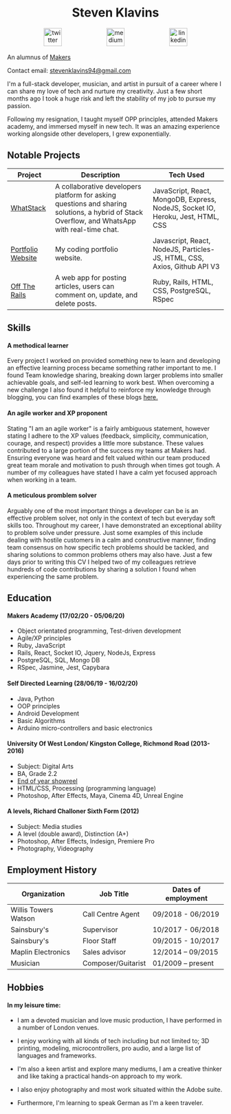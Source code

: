 <h1 align="center">Steven Klavins</h1>
<p align="center">
<a href="https://twitter.com/KlavinsSteven">
<img src="http://goinkscape.com/wp-content/uploads/2015/07/twitter-logo-final.png" alt="twitter" hspace="50" height="42" width="42"></a>
<a href="https://medium.com/@stevenklavins94">
<img src="http://www.webmasto.com/wp-content/uploads/2017/08/Medium-App-Icon-2017.png" alt="medium" hspace="50" height="42" width="42"></a>

<a href="https://www.linkedin.com/in/steven-klavins-90b02a199/">
<img src="https://www.iconfinder.com/data/icons/free-social-icons/67/linkedin_circle_color-512.png" alt="linkedin" hspace="50" height="42" width="42"></a></p>

An alumnus of [Makers](https://github.com/makersacademy)

Contact email: stevenklavins94@gmail.com

I'm a full-stack developer, musician, and artist in pursuit of a career where I can share my love of tech and nurture my creativity. Just a few short months ago I took a huge risk and left the stability of my job to pursue my passion.

Following my resignation, I taught myself OPP principles, attended Makers academy, and immersed myself in new tech. It was an amazing experience working alongside other developers, I grew exponentially.



## Notable Projects 

| Project                                                                    | Description                                                                                                                                     | Tech Used                                                                    |
|----------------------------------------------------------------------------|-------------------------------------------------------------------------------------------------------------------------------------------------|------------------------------------------------------------------------------|
| [WhatStack](https://github.com/FayeCarter/WhatStack)                       | A collaborative developers platform for asking  questions and sharing solutions, a hybrid of  Stack Overflow, and WhatsApp with real-time chat. | JavaScript, React, MongoDB,  Express, NodeJS, Socket IO, Heroku, Jest, HTML, CSS   |
| [Portfolio Website](https://github.com/Steven-Klavins/steven-klavins-website)         | My coding portfolio website.                                                                                  | Javascript, React, NodeJS, Particles-JS, HTML, CSS, Axios, Github API V3                                                          |
| [Off The Rails](https://github.com/Steven-Klavins/off-the-rails)           | A web app for posting articles,  users can comment on, update, and delete posts.                                                         | Ruby, Rails, HTML, CSS,   PostgreSQL, RSpec                                               |

## Skills

#### A methodical learner
Every project I worked on provided something new to learn and developing an effective learning process became something rather important to me. I found Team knowledge sharing, breaking down larger problems into smaller achievable goals, and self-led learning to work best. When overcoming a new challenge I also found it helpful to reinforce my knowledge through blogging, you can find examples of these blogs [here.](https://medium.com/@stevenklavins94)

#### An agile worker and XP proponent
Stating "I am an agile worker" is a fairly ambiguous statement, however stating I adhere to the XP values (feedback, simplicity, communication, courage, and respect) provides a little more substance. These values contributed to a large portion of the success my teams at Makers had. Ensuring everyone was heard and felt valued within our team produced great team morale and motivation to push through when times got tough. A number of my colleagues have stated I have a calm yet focused approach when working in a team.

#### A meticulous promblem solver
Arguably one of the most important things a developer can be is an effective problem solver, not only in the context of tech but everyday soft skills too. Throughout my career, I have demonstrated an exceptional ability to problem solve under pressure. Just some examples of this include dealing with hostile customers in a calm and constructive manner, finding team consensus on how specific tech problems should be tackled, and sharing solutions to common problems others may also have. Just a few days prior to writing this CV I helped two of my colleagues retrieve hundreds of code contributions by sharing a solution I found when experiencing the same problem.

## Education

#### Makers Academy (17/02/20 - 05/06/20)
* Object orientated programming, Test-driven development
* Agile/XP principles 
* Ruby, JavaScript
* Rails, React, Socket IO, Jquery, NodeJs, Express
* PostgreSQL, SQL, Mongo DB
* RSpec, Jasmine, Jest, Capybara

#### Self Directed Learning (28/06/19 - 16/02/20)
* Java, Python 
* OOP principles 
* Android Development 
* Basic Algorithms 
* Arduino micro-controllers and basic electronics

#### University Of West London/ Kingston College, Richmond Road (2013-2016)

* Subject: Digital Arts
* BA, Grade 2.2
* [End of year showreel](https://www.youtube.com/watch?v=oNoBRIztcew)
* HTML/CSS, Processing (programming language)
* Photoshop, After Effects, Maya, Cinema 4D, Unreal Engine

#### A levels, Richard Challoner Sixth Form (2012)

* Subject: Media studies 
* A level (double award), Distinction (A+)
* Photoshop, After Effects, Indesign, Premiere Pro 
* Photography, Videography

## Employment History

| Organization         | Job Title         | Dates of employment |
|----------------------|-------------------|---------------------|
| Willis Towers Watson | Call Centre Agent | 09/2018 - 06/2019   |
| Sainsbury's          | Supervisor        | 10/2017 - 06/2018   |
| Sainsbury's          | Floor Staff       | 09/2015 - 10/2017   |
| Maplin Electronics   | Sales advisor     | 12/2014 – 09/2015   | 
| Musician             | Composer/Guitarist| 01/2009 – present   | 

## Hobbies

#### In my leisure time: 

* I am a devoted musician and love music production, I have performed in a number of London venues. 

* I enjoy working with all kinds of tech including but not limited to; 3D printing, modeling, microcontrollers, pro audio, and a large list of languages and frameworks. 

* I'm also a keen artist and explore many mediums, I am a creative thinker and like taking a practical hands-on approach to my work. 

* I also enjoy photography and most work situated within the Adobe suite. 

* Furthermore, I'm learning to speak German as I'm a keen traveler.
